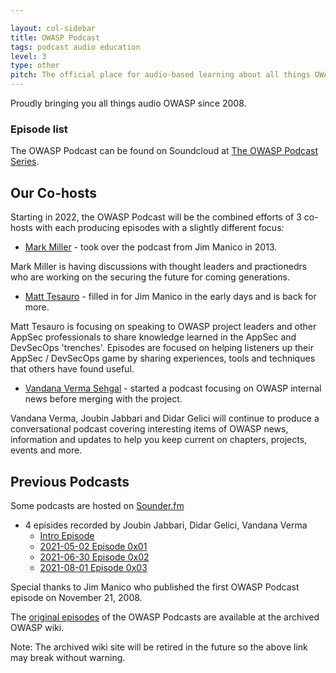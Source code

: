 ```yaml
---

layout: col-sidebar
title: OWASP Podcast
tags: podcast audio education
level: 3
type: other
pitch: The official place for audio-based learning about all things OWASP
---
```


Proudly bringing you all things audio OWASP since 2008.

### Episode list

The OWASP Podcast can be found on Soundcloud at [The OWASP Podcast Series](https://soundcloud.com/owasp-podcast).

## Our Co-hosts

Starting in 2022, the OWASP Podcast will be the combined efforts of 3 co-hosts with each producing episodes with a slightly different focus:

* [Mark Miller](mailto:mark.miller@owasp.org) - took over the podcast from Jim Manico in 2013.

Mark Miller is having discussions with thought leaders and practionedrs who are working on the securing the future for coming generations.

* [Matt Tesauro](mailto:matt.tesauro@owasp.org) - filled in for Jim Manico in the early days and is back for more.

Matt Tesauro is focusing on speaking to OWASP project leaders and other AppSec professionals to share knowledge learned in the AppSec and DevSecOps 'trenches'. Episodes are focused on helping listeners up their AppSec / DevSecOps game by sharing experiences, tools and techniques that others have found useful.

* [Vandana Verma Sehgal](mailto:vandana.verma@owasp.org) - started a podcast focusing on OWASP internal news before merging with the project.

Vandana Verma, Joubin Jabbari and Didar Gelici will continue to produce a conversational podcast covering interesting items of OWASP news, information and updates to help you keep current on chapters, projects, events and more.

## Previous Podcasts

Some podcasts are hosted on [Sounder.fm](https://owasp.sounder.fm/)

* 4 episides recorded by Joubin Jabbari, Didar Gelici, Vandana Verma
  * [Intro Episode](https://owasp.sounder.fm/episode/intro)
  * [2021-05-02 Episode 0x01](https://owasp.sounder.fm/episode/0x01)
  * [2021-06-30 Episode 0x02](https://owasp.sounder.fm/episode/0x02-2021-06-30)
  * [2021-08-01 Episode 0x03](https://owasp.sounder.fm/episode/owasp-top-10-2021)

Special thanks to Jim Manico who published the first OWASP Podcast episode on November 21, 2008.

The [original episodes](https://wiki.owasp.org/index.php/OWASP_Podcast#tab=Original_Series_with_Jim_Manico) of the OWASP Podcasts are available at the archived OWASP wiki.

Note: The archived wiki site will be retired in the future so the above link may break without warning.
